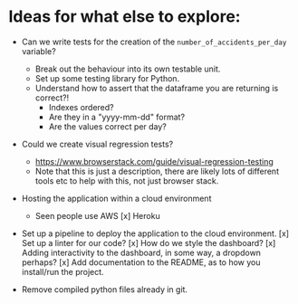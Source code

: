 # Ideas for what else to explore:

- Can we write tests for the creation of the `number_of_accidents_per_day` variable?

  - Break out the behaviour into its own testable unit.
  - Set up some testing library for Python.
  - Understand how to assert that the dataframe you are returning is correct?!
    - Indexes ordered?
    - Are they in a "yyyy-mm-dd" format?
    - Are the values correct per day?

- Could we create visual regression tests?

  - https://www.browserstack.com/guide/visual-regression-testing
  - Note that this is just a description, there are likely lots of different tools etc to help with this, not just browser stack.

- Hosting the application within a cloud environment

  - Seen people use AWS
    [x] Heroku

- Set up a pipeline to deploy the application to the cloud environment.
  [x] Set up a linter for our code?
  [x] How do we style the dashboard?
  [x] Adding interactivity to the dashboard, in some way, a dropdown perhaps?
  [x] Add documentation to the README, as to how you install/run the project.

- Remove compiled python files already in git.

